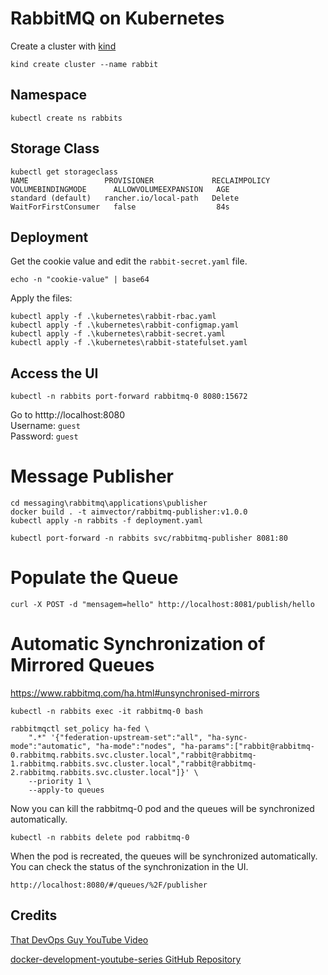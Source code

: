 # RabbitMQ on Kubernetes

Create a cluster with [kind](https://kind.sigs.k8s.io/docs/user/quick-start/)

```
kind create cluster --name rabbit
```

## Namespace

```
kubectl create ns rabbits
```

## Storage Class

```
kubectl get storageclass
NAME                 PROVISIONER             RECLAIMPOLICY   VOLUMEBINDINGMODE      ALLOWVOLUMEEXPANSION   AGE
standard (default)   rancher.io/local-path   Delete          WaitForFirstConsumer   false                  84s
```

## Deployment

Get the cookie value and edit the `rabbit-secret.yaml` file. 

```
echo -n "cookie-value" | base64
```
Apply the files:

```
kubectl apply -f .\kubernetes\rabbit-rbac.yaml
kubectl apply -f .\kubernetes\rabbit-configmap.yaml
kubectl apply -f .\kubernetes\rabbit-secret.yaml
kubectl apply -f .\kubernetes\rabbit-statefulset.yaml
```

## Access the UI

```
kubectl -n rabbits port-forward rabbitmq-0 8080:15672
```

Go to htttp://localhost:8080 <br/>
Username: `guest` <br/>
Password: `guest` <br/>

# Message Publisher

```
cd messaging\rabbitmq\applications\publisher
docker build . -t aimvector/rabbitmq-publisher:v1.0.0
kubectl apply -n rabbits -f deployment.yaml
```

```
kubectl port-forward -n rabbits svc/rabbitmq-publisher 8081:80
```

# Populate the Queue

```
curl -X POST -d "mensagem=hello" http://localhost:8081/publish/hello
```

# Automatic Synchronization of Mirrored Queues

https://www.rabbitmq.com/ha.html#unsynchronised-mirrors

```
kubectl -n rabbits exec -it rabbitmq-0 bash
```

```
rabbitmqctl set_policy ha-fed \
    ".*" '{"federation-upstream-set":"all", "ha-sync-mode":"automatic", "ha-mode":"nodes", "ha-params":["rabbit@rabbitmq-0.rabbitmq.rabbits.svc.cluster.local","rabbit@rabbitmq-1.rabbitmq.rabbits.svc.cluster.local","rabbit@rabbitmq-2.rabbitmq.rabbits.svc.cluster.local"]}' \
    --priority 1 \
    --apply-to queues
```

Now you can kill the rabbitmq-0 pod and the queues will be synchronized automatically.

```
kubectl -n rabbits delete pod rabbitmq-0
```

When the pod is recreated, the queues will be synchronized automatically. You can check the status of the synchronization in the UI.

```
http://localhost:8080/#/queues/%2F/publisher
```

## Credits

[That DevOps Guy YouTube Video](https://www.youtube.com/watch?v=_lpDfMkxccc)

[docker-development-youtube-series GitHub Repository](https://github.com/marcel-dempers/docker-development-youtube-series/tree/master/messaging/rabbitmq)

